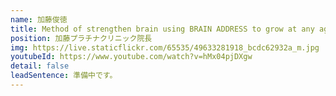 ```yaml
---
name: 加藤俊徳
title: Method of strengthen brain using BRAIN ADDRESS to grow at any age
position: 加藤プラチナクリニック院長
img: https://live.staticflickr.com/65535/49633281918_bcdc62932a_m.jpg
youtubeId: https://www.youtube.com/watch?v=hMx04pjDXgw
detail: false
leadSentence: 準備中です。
---
```

